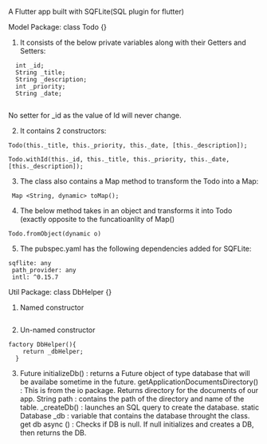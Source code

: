 

A Flutter app built with SQFLite(SQL plugin for flutter)

Model Package: class Todo {}

1. It consists of the below private variables along with their Getters and Setters:
```
  int _id;
  String _title;
  String _description;
  int _priority;
  String _date;
  
  ```
  No setter for _id as the value of Id will never change.
  
  2. It contains 2 constructors:
  ```
  Todo(this._title, this._priority, this._date, [this._description]);

  Todo.withId(this._id, this._title, this._priority, this._date,[this._description]);
  ```
3. The class also contains a Map method to transform the Todo into a Map:
```
 Map <String, dynamic> toMap();
 ```
 4. The below method takes in an object and transforms it into Todo (exactly opposite to the funcatioanlity of Map() 
 ```
 Todo.fromObject(dynamic o)
 ```
 5. The pubspec.yaml has the following dependencies added for SQFLite:
 ```
 sqflite: any
  path_provider: any
  intl: ^0.15.7
  ```
 Util Package: class DbHelper {}
1. Named constructor
```DbHelper._internal();
```
2. Un-named constructor
```
factory DbHelper(){
    return _dbHelper;
  }
  ```
3. Future<Database> initializeDb() : returns a Future object of type database that will be availabe sometime in the future.
    getApplicationDocumentsDirectory() : This is from the io package. Returns directory for the documents of our app. 
    String path : contains the path of the directory and name of the table.
    _createDb() : launches an SQL query to create the database.
    static Database _db : variable that contains the database throught the class.
    get db async () : Checks if DB is null. If null initializes and creates a DB, then returns the DB. 
  
 
 
 
